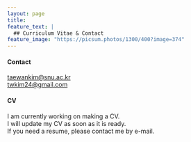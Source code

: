 ```yaml
---
layout: page
title: 
feature_text: |
  ## Curriculum Vitae & Contact
feature_image: "https://picsum.photos/1300/400?image=374"
---
```


#### Contact
<a href="mailto:taewankim@snu.ac.kr?Subject=" target="_top">taewankim@snu.ac.kr</a>
<br>
<a href="mailto:twkim24@gmail.aocm?Subject=" target="_top">twkim24@gmail.com</a>

#### CV
I am currently working on making a CV.<br>I will update my CV as soon as it is ready.<br>If you need a resume, please contact me by e-mail.
